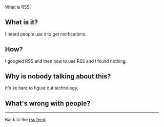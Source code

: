 What is RSS

## What is it?

I heard people use it to get notifications.

## How?

I googled RSS and then how to use RSS and I found nothing.

## Why is nobody talking about this?

It's so hard to figure out technology.

## What's wrong with people?

<hr>

Back to the [rss feed](/wikiblogarden).
